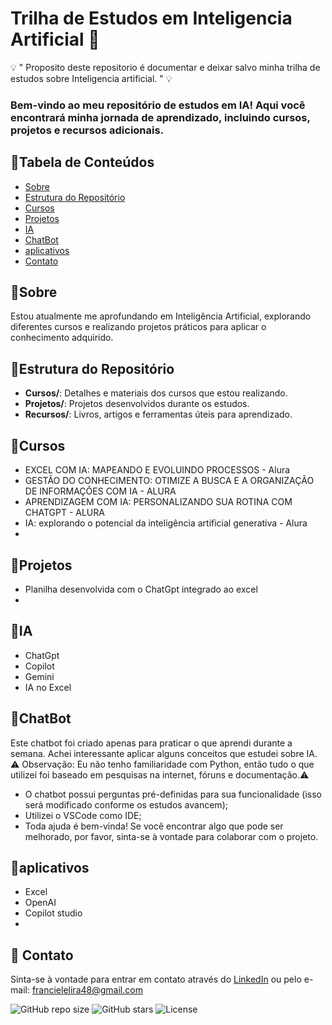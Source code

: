 # Trilha de Estudos em Inteligencia Artificial 🧠
 💡 " Proposito deste repositorio é documentar e deixar salvo minha trilha de estudos sobre Inteligencia artificial. " 💡

### Bem-vindo ao meu repositório de estudos em IA! Aqui você encontrará minha jornada de aprendizado, incluindo cursos, projetos e recursos adicionais.

## 📍Tabela de Conteúdos
- [Sobre](#sobre)
- [Estrutura do Repositório](#estrutura-do-repositório)
- [Cursos](#cursos)
- [Projetos](#projetos)
- [IA](#IA)
- [ChatBot](#ChatBot)
-  [aplicativos](#APP)
- [Contato](#contato)

## 📍Sobre
Estou atualmente me aprofundando em Inteligência Artificial, explorando diferentes cursos e realizando projetos práticos para aplicar o conhecimento adquirido.

## 📍Estrutura do Repositório
- **Cursos/**: Detalhes e materiais dos cursos que estou realizando.
- **Projetos/**: Projetos desenvolvidos durante os estudos.
- **Recursos/**: Livros, artigos e ferramentas úteis para aprendizado.

## 📍Cursos
- EXCEL COM IA: MAPEANDO E EVOLUINDO PROCESSOS - Alura
- GESTÃO DO CONHECIMENTO: OTIMIZE A BUSCA E A ORGANIZAÇÃO DE INFORMAÇÕES COM IA - ALURA
- APRENDIZAGEM COM IA: PERSONALIZANDO SUA ROTINA COM CHATGPT - ALURA
- IA: explorando o potencial da inteligência artificial generativa - Alura
- 

## 📍Projetos
- Planilha desenvolvida com o ChatGpt integrado ao excel
- 

## 📍IA
- ChatGpt
- Copilot
- Gemini
- IA no Excel

## 📍ChatBot
Este chatbot foi criado apenas para praticar o que aprendi durante a semana. Achei interessante aplicar alguns conceitos que estudei sobre IA.
 ⚠️ Observação: Eu não tenho familiaridade com Python, então tudo o que utilizei foi baseado em pesquisas na internet, fóruns e documentação.⚠️
- O chatbot possui perguntas pré-definidas para sua funcionalidade (isso será modificado conforme os estudos avancem);
- Utilizei o VSCode como IDE;
- Toda ajuda é bem-vinda! Se você encontrar algo que pode ser melhorado, por favor, sinta-se à vontade para colaborar com o projeto.
 

## 📍aplicativos
- Excel
- OpenAI
- Copilot studio
- 

## 📲 Contato
Sinta-se à vontade para entrar em contato através do [LinkedIn](www.linkedin.com/in/franciele-lira) ou pelo e-mail: francielelira48@gmail.com



![GitHub repo size](https://img.shields.io/github/repo-size/franciele-lira/Trilha-de-Estudos-em-Intelig-ncia-Artificial)
![GitHub stars](https://img.shields.io/github/stars/franciele-lira/Trilha-de-Estudos-em-Intelig-ncia-Artificial)
![License](https://img.shields.io/github/license/franciele-lira/Trilha-de-Estudos-em-Intelig-ncia-Artificial)
